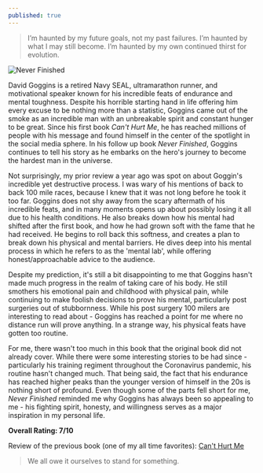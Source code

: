 ```yaml
---
published: true
---
```

> I’m haunted by my future goals, not my past failures. I’m haunted by what I may still become. I’m haunted by my own continued thirst for evolution.

![Never Finished](https://miro.medium.com/v2/resize:fit:1224/format:webp/1*ZAIO5ago5K26ISpwzoCDgQ.jpeg)

David Goggins is a retired Navy SEAL, ultramarathon runner, and motivational speaker known for his incredible feats of endurance and mental toughness. Despite his horrible starting hand in life offering him every excuse to be nothing more than a statistic, Goggins came out of the smoke as an incredible man with an unbreakable spirit and constant hunger to be great. Since his first book _Can't Hurt Me_, he has reached millions of people with his message and found himself in the center of the spotlight in the social media sphere. In his follow up book _Never Finished_, Goggins continues to tell his story as he embarks on the hero's journey to become the hardest man in the universe.

Not surprisingly, my prior review a year ago was spot on about Goggin's incredible yet destructive process. I was wary of his mentions of back to back 100 mile races, because I knew that it was not long before he took it too far. Goggins does not shy away from the scary aftermath of his incredible feats, and in many moments opens up about possibly losing it all due to his health conditions. He also breaks down how his mental had shifted after the first book, and how he had grown soft with the fame that he had received. He begins to roll back this softness, and creates a plan to break down his physical and mental barriers. He dives deep into his mental process in which he refers to as the 'mental lab', while offering honest/approachable advice to the audience.

Despite my prediction, it's still a bit disappointing to me that Goggins hasn't made much progress in the realm of taking care of his body. He still smothers his emotional pain and childhood with physical pain, while continuing to make foolish decisions to prove his mental, particularly post surgeries out of stubbornness. While his post surgery 100 milers are interesting to read about - Goggins has reached a point for me where no distance run will prove anything. In a strange way, his physical feats have gotten too routine.

For me, there wasn't too much in this book that the original book did not already cover. While there were some interesting stories to be had since - particularly his training regiment throughout the Coronavirus pandemic, his routine hasn't changed much. That being said, the fact that his endurance has reached higher peaks than the younger version of himself in the 20s is nothing short of profound. Even though some of the parts fell short for me, _Never Finished_ reminded me why Goggins has always been so appealing to me - his fighting spirit, honesty, and willingness serves as a major inspiration in my personal life.

**Overall Rating: 7/10**

Review of the previous book (one of my all time favorites): [Can't Hurt Me](https://jinsung-kim.github.io/Cant-Hurt-Me/)

> We all owe it ourselves to stand for something.
